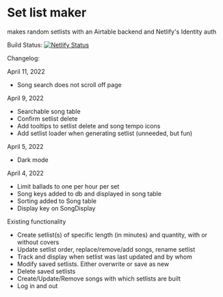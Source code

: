 # Set list maker

makes random setlists with an Airtable backend and Netlify's Identity auth

Build Status: [![Netlify Status](https://api.netlify.com/api/v1/badges/7022c8de-6647-4e83-9a5a-208fc73a5fc4/deploy-status)](https://app.netlify.com/sites/stn-setlists/deploys)

Changelog:

April 11, 2022

- Song search does not scroll off page

April 9, 2022

- Searchable song table
- Confirm setlist delete
- Add tooltips to setlist delete and song tempo icons
- Add setlist loader when generating setlist (unneeded, but fun)

April 5, 2022

- Dark mode

April 4, 2022

- Limit ballads to one per hour per set
- Song keys added to db and displayed in song table
- Sorting added to Song table
- Display key on SongDisplay

Existing functionality

- Create setlist(s) of specific length (in minutes) and quantity, with or without covers
- Update setlist order, replace/remove/add songs, rename setlist
- Track and display when setlist was last updated and by whom
- Modify saved setlists. Either overwrite or save as new
- Delete saved setlists
- Create/Update/Remove songs with which setlists are built
- Log in and out

